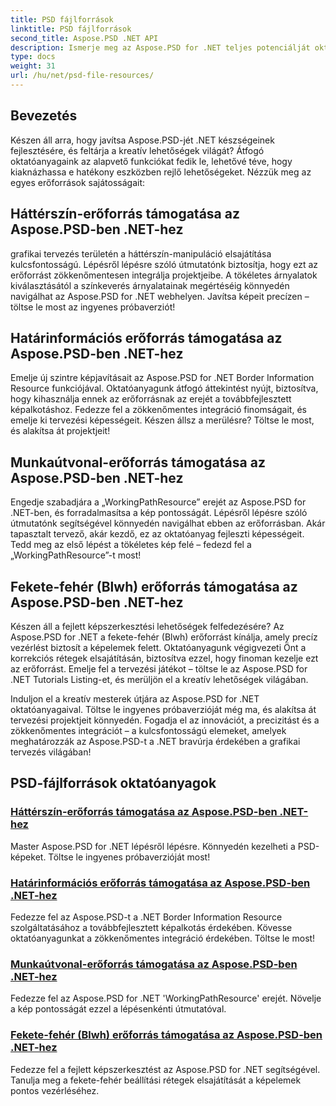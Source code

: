 ```yaml
---
title: PSD fájlforrások
linktitle: PSD fájlforrások
second_title: Aspose.PSD .NET API
description: Ismerje meg az Aspose.PSD for .NET teljes potenciálját oktatóanyagainkkal. Zökkenőmentesen sajátítsa el a háttérszínt, a szegélyinformációkat, a munkaútvonalat és a fekete-fehér erőforrásokat.
type: docs
weight: 31
url: /hu/net/psd-file-resources/
---
```


## Bevezetés

Készen áll arra, hogy javítsa Aspose.PSD-jét .NET készségeinek fejlesztésére, és feltárja a kreatív lehetőségek világát? Átfogó oktatóanyagaink az alapvető funkciókat fedik le, lehetővé téve, hogy kiaknázhassa e hatékony eszközben rejlő lehetőségeket. Nézzük meg az egyes erőforrások sajátosságait:

## Háttérszín-erőforrás támogatása az Aspose.PSD-ben .NET-hez

grafikai tervezés területén a háttérszín-manipuláció elsajátítása kulcsfontosságú. Lépésről lépésre szóló útmutatónk biztosítja, hogy ezt az erőforrást zökkenőmentesen integrálja projektjeibe. A tökéletes árnyalatok kiválasztásától a színkeverés árnyalatainak megértéséig könnyedén navigálhat az Aspose.PSD for .NET webhelyen. Javítsa képeit precízen – töltse le most az ingyenes próbaverziót!

## Határinformációs erőforrás támogatása az Aspose.PSD-ben .NET-hez

Emelje új szintre képjavításait az Aspose.PSD for .NET Border Information Resource funkciójával. Oktatóanyagunk átfogó áttekintést nyújt, biztosítva, hogy kihasználja ennek az erőforrásnak az erejét a továbbfejlesztett képalkotáshoz. Fedezze fel a zökkenőmentes integráció finomságait, és emelje ki tervezési képességeit. Készen állsz a merülésre? Töltse le most, és alakítsa át projektjeit!

## Munkaútvonal-erőforrás támogatása az Aspose.PSD-ben .NET-hez

Engedje szabadjára a „WorkingPathResource” erejét az Aspose.PSD for .NET-ben, és forradalmasítsa a kép pontosságát. Lépésről lépésre szóló útmutatónk segítségével könnyedén navigálhat ebben az erőforrásban. Akár tapasztalt tervező, akár kezdő, ez az oktatóanyag fejleszti képességeit. Tedd meg az első lépést a tökéletes kép felé – fedezd fel a „WorkingPathResource”-t most!

## Fekete-fehér (Blwh) erőforrás támogatása az Aspose.PSD-ben .NET-hez

Készen áll a fejlett képszerkesztési lehetőségek felfedezésére? Az Aspose.PSD for .NET a fekete-fehér (Blwh) erőforrást kínálja, amely precíz vezérlést biztosít a képelemek felett. Oktatóanyagunk végigvezeti Önt a korrekciós rétegek elsajátításán, biztosítva ezzel, hogy finoman kezelje ezt az erőforrást. Emelje fel a tervezési játékot – töltse le az Aspose.PSD for .NET Tutorials Listing-et, és merüljön el a kreatív lehetőségek világában.

Induljon el a kreatív mesterek útjára az Aspose.PSD for .NET oktatóanyagaival. Töltse le ingyenes próbaverzióját még ma, és alakítsa át tervezési projektjeit könnyedén. Fogadja el az innovációt, a precizitást és a zökkenőmentes integrációt – a kulcsfontosságú elemeket, amelyek meghatározzák az Aspose.PSD-t a .NET bravúrja érdekében a grafikai tervezés világában!

## PSD-fájlforrások oktatóanyagok
### [Háttérszín-erőforrás támogatása az Aspose.PSD-ben .NET-hez](./supporting-background-color-resource/)
Master Aspose.PSD for .NET lépésről lépésre. Könnyedén kezelheti a PSD-képeket. Töltse le ingyenes próbaverzióját most!
### [Határinformációs erőforrás támogatása az Aspose.PSD-ben .NET-hez](./supporting-border-information-resource/)
Fedezze fel az Aspose.PSD-t a .NET Border Information Resource szolgáltatásához a továbbfejlesztett képalkotás érdekében. Kövesse oktatóanyagunkat a zökkenőmentes integráció érdekében. Töltse le most!
### [Munkaútvonal-erőforrás támogatása az Aspose.PSD-ben .NET-hez](./supporting-working-path-resource/)
Fedezze fel az Aspose.PSD for .NET 'WorkingPathResource' erejét. Növelje a kép pontosságát ezzel a lépésenkénti útmutatóval.
### [Fekete-fehér (Blwh) erőforrás támogatása az Aspose.PSD-ben .NET-hez](./supporting-black-and-white-blwh-resource/)
Fedezze fel a fejlett képszerkesztést az Aspose.PSD for .NET segítségével. Tanulja meg a fekete-fehér beállítási rétegek elsajátítását a képelemek pontos vezérléséhez.